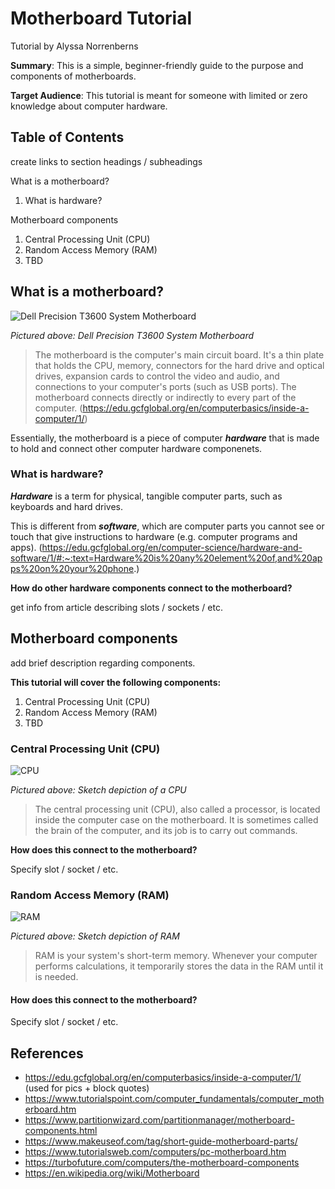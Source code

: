 # Motherboard Tutorial

Tutorial by Alyssa Norrenberns

**Summary**: This is a simple, beginner-friendly guide to the purpose and components of motherboards.

**Target Audience**: This tutorial is meant for someone with limited or zero knowledge about computer hardware.

## Table of Contents

create links to section headings / subheadings

What is a motherboard?
1. What is hardware?

Motherboard components
1. Central Processing Unit (CPU)
2. Random Access Memory (RAM) 
3. TBD

## What is a motherboard?

![Dell Precision T3600 System Motherboard](https://upload.wikimedia.org/wikipedia/commons/b/b7/Computer-motherboard.jpg "Motherboard")

*Pictured above: Dell Precision T3600 System Motherboard*

> The motherboard is the computer's main circuit board. It's a thin plate that holds the CPU, memory, connectors for the hard drive and optical drives, expansion cards to control the video and audio, and connections to your computer's ports (such as USB ports). The motherboard connects directly or indirectly to every part of the computer.
(https://edu.gcfglobal.org/en/computerbasics/inside-a-computer/1/)

Essentially, the motherboard is a piece of computer ***hardware*** that is made to hold and connect other computer hardware componenets. 

### What is hardware?

***Hardware*** is a term for physical, tangible computer parts, such as keyboards and hard drives.   

This is different from ***software***, which are computer parts you cannot see or touch that give instructions to hardware (e.g. computer programs and apps). 
(https://edu.gcfglobal.org/en/computer-science/hardware-and-software/1/#:~:text=Hardware%20is%20any%20element%20of,and%20apps%20on%20your%20phone.)

**How do other hardware components connect to the motherboard?**

get info from article describing slots / sockets / etc.

## Motherboard components

add brief description regarding components.

**This tutorial will cover the following components:**
1. Central Processing Unit (CPU) 
2. Random Access Memory (RAM) 
3. TBD

### Central Processing Unit (CPU)

![CPU](https://media.gcflearnfree.org/content/55e073157dd48174331f5168_01_17_2014/Inside_CPU-02.jpg "CPU")

*Pictured above: Sketch depiction of a CPU*

> The central processing unit (CPU), also called a processor, is located inside the computer case on the motherboard. It is sometimes called the brain of the computer, and its job is to carry out commands.

**How does this connect to the motherboard?**

Specify slot / socket / etc.

### Random Access Memory (RAM)

![RAM](https://media.gcflearnfree.org/content/55e073157dd48174331f5168_01_17_2014/Inside_RAM-02.jpg "RAM")

*Pictured above: Sketch depiction of RAM*

> RAM is your system's short-term memory. Whenever your computer performs calculations, it temporarily stores the data in the RAM until it is needed.

#### How does this connect to the motherboard?

Specify slot / socket / etc.

## References

- https://edu.gcfglobal.org/en/computerbasics/inside-a-computer/1/ (used for pics + block quotes)
- https://www.tutorialspoint.com/computer_fundamentals/computer_motherboard.htm
- https://www.partitionwizard.com/partitionmanager/motherboard-components.html
- https://www.makeuseof.com/tag/short-guide-motherboard-parts/
- https://www.tutorialsweb.com/computers/pc-motherboard.htm
- https://turbofuture.com/computers/the-motherboard-components
- https://en.wikipedia.org/wiki/Motherboard
